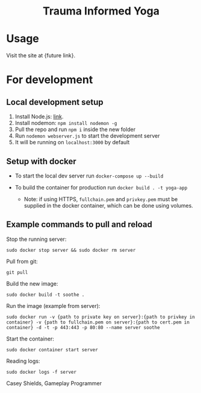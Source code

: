 <h1 align="center">
	Trauma Informed Yoga
</h1>

# Usage

Visit the site at {future link}.

# For development

## Local development setup

1. Install Node.js: [link](https://nodejs.org).
2. Install nodemon: `npm install nodemon -g`
3. Pull the repo and run `npm i` inside the new folder
4. Run `nodemon webserver.js` to start the development server
5. It will be running on `localhost:3000` by default

## Setup with docker

-   To start the local dev server run `docker-compose up --build`

-   To build the container for production run `docker build . -t yoga-app`
    -   Note: if using HTTPS, `fullchain.pem` and `privkey.pem` must be supplied in the docker container, which can be done using volumes.

## Example commands to pull and reload

Stop the running server:

`sudo docker stop server && sudo docker rm server`

Pull from git:

`git pull`

Build the new image:

`sudo docker build -t soothe .`

Run the image (example from server):

`sudo docker run -v {path to private key on server}:{path to privkey in container} -v {path to fullchain.pem on server}:{path to cert.pem in container} -d -t -p 443:443 -p 80:80 --name server soothe`

Start the container:

`sudo docker container start server`

Reading logs:

`sudo docker logs -f server`


Casey Shields, Gameplay Programmer